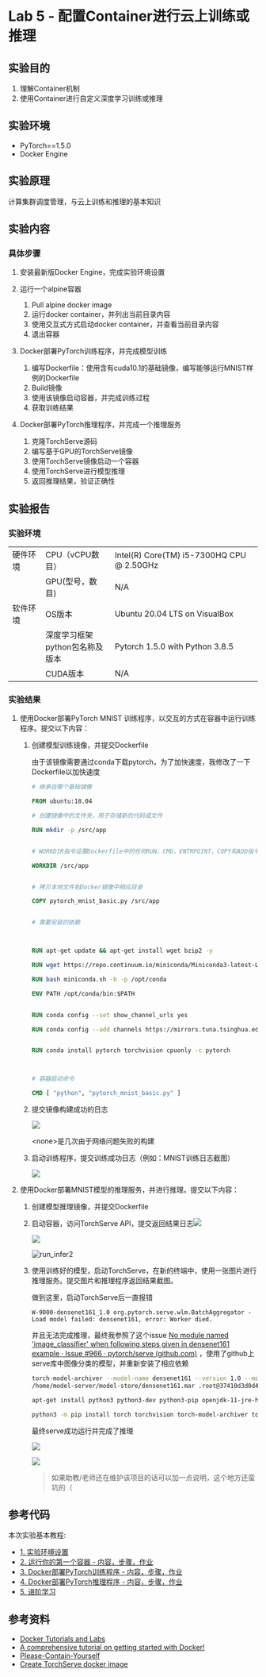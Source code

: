 # Lab 5 - 配置Container进行云上训练或推理

## 实验目的

1. 理解Container机制
2. 使用Container进行自定义深度学习训练或推理

## 实验环境

* PyTorch==1.5.0
* Docker Engine

## 实验原理

计算集群调度管理，与云上训练和推理的基本知识

## 实验内容

### 具体步骤

1.	安装最新版Docker Engine，完成实验环境设置

2.	运行一个alpine容器

    1. Pull alpine docker image
    2. 运行docker container，并列出当前目录内容
    3. 使用交互式方式启动docker container，并查看当前目录内容
    4. 退出容器

3.	Docker部署PyTorch训练程序，并完成模型训练

    1. 编写Dockerfile：使用含有cuda10.1的基础镜像，编写能够运行MNIST样例的Dockerfile
    2. Build镜像
    3. 使用该镜像启动容器，并完成训练过程
    4. 获取训练结果

4.	Docker部署PyTorch推理程序，并完成一个推理服务

    1. 克隆TorchServe源码
    2. 编写基于GPU的TorchServe镜像
    3. 使用TorchServe镜像启动一个容器
    4. 使用TorchServe进行模型推理
    5. 返回推理结果，验证正确性


## 实验报告

### 实验环境

||||
|--------|--------------|--------------------------|
|硬件环境|CPU（vCPU数目）|Intel(R) Core(TM) i5-7300HQ CPU @ 2.50GHz|
||GPU(型号，数目)|N/A|
|软件环境|OS版本|Ubuntu 20.04 LTS on VisualBox|
||深度学习框架<br />python包名称及版本|Pytorch 1.5.0 with Python 3.8.5|
||CUDA版本|N/A|

### 实验结果

1.	使用Docker部署PyTorch MNIST 训练程序，以交互的方式在容器中运行训练程序。提交以下内容：

    1. 创建模型训练镜像，并提交Dockerfile
    
       由于该镜像需要通过conda下载pytorch，为了加快速度，我修改了一下Dockerfile以加快速度
    
       ```dockerfile
       # 继承自哪个基础镜像
       
       FROM ubuntu:18.04
       
       # 创建镜像中的文件夹，用于存储新的代码或文件
       
       RUN mkdir -p /src/app
       
       
       # WORKDIR指令设置Dockerfile中的任何RUN，CMD，ENTRPOINT，COPY和ADD指令的工作目录
       
       WORKDIR /src/app
       
       
       # 拷贝本地文件到Docker镜像中相应目录
       
       COPY pytorch_mnist_basic.py /src/app
       
       
       # 需要安装的依赖 
       
       
       
       RUN apt-get update && apt-get install wget bzip2 -y
       
       RUN wget https://repo.continuum.io/miniconda/Miniconda3-latest-Linux-x86_64.sh -O miniconda.sh
       
       RUN bash miniconda.sh -b -p /opt/conda
       
       ENV PATH /opt/conda/bin:$PATH
       
       
       RUN conda config --set show_channel_urls yes
       
       RUN conda config --add channels https://mirrors.tuna.tsinghua.edu.cn/anaconda/cloud/pytorch/  
       
       
       RUN conda install pytorch torchvision cpuonly -c pytorch
       
       
       
       # 容器启动命令
       
       CMD [ "python", "pytorch_mnist_basic.py" ]
       
       ```
    
    2. 提交镜像构建成功的日志
    
       ![](img/images.png)
    
       \<none\>是几次由于网络问题失败的构建
    
    3. 启动训练程序，提交训练成功日志（例如：MNIST训练日志截图）
    
       ![](img/run_train.png)



2.	使用Docker部署MNIST模型的推理服务，并进行推理。提交以下内容：
    1. 创建模型推理镜像，并提交Dockerfile
    
    2. 启动容器，访问TorchServe API，提交返回结果日志![](img/run_infer.png)
    
       ![](img/run_infer1.png)
    
       ![run_infer2](img/run_infer2.png)
    
    3. 使用训练好的模型，启动TorchServe，在新的终端中，使用一张图片进行推理服务。提交图片和推理程序返回结果截图。
    
       做到这里，启动TorchServe后一直报错
    
       ```
       W-9000-densenet161_1.0 org.pytorch.serve.wlm.BatchAggregator - Load model failed: densenet161, error: Worker died.
       ```
    
       并且无法完成推理，最终我参照了这个issue [No module named 'image_classifier' when following steps given in densenet161 example · Issue #966 · pytorch/serve (github.com)](https://github.com/pytorch/serve/issues/966) ，使用了github上serve库中图像分类的模型，并重新安装了相应依赖
       
       ```bash
       torch-model-archiver --model-name densenet161 --version 1.0 --model-file /home/image_classifier/densenet_161/model.py --serialized-file /home/model-server/model-store/densenet161-8d451a50.pth --handler image_classifier --extra-files /home/image_classifier/index_to_name.json --export-path /home/model-server/model-store --force
       /home/model-server/model-store/densenet161.mar .root@37410d3d0d40:/home# WARNING - Overwriting /home/model-serve
       
       apt-get install python3 python3-dev python3-pip openjdk-11-jre-headless git wget curl -y
       
       python3 -m pip install torch torchvision torch-model-archiver torchserve==0.2.0
       ```
       
       最终serve成功运行并完成了推理
       
       ![](img/run_infer_success.png)
       
       ![](img/infer_result.png)
       
       > 如果助教/老师还在维护该项目的话可以加一点说明，这个地方还蛮坑的（





## 参考代码

本次实验基本教程:

* [1. 实验环境设置](./setup.md)
* [2. 运行你的第一个容器 - 内容，步骤，作业](./alpine.md)
* [3. Docker部署PyTorch训练程序 - 内容，步骤，作业](./train.md)
* [4. Docker部署PyTorch推理程序 - 内容，步骤，作业](./inference.md)
* [5. 进阶学习](./extend.md)

## 参考资料

* [Docker Tutorials and Labs](https://github.com/docker/labs/)
* [A comprehensive tutorial on getting started with Docker!](https://github.com/prakhar1989/docker-curriculum)
* [Please-Contain-Yourself](https://github.com/dylanlrrb/Please-Contain-Yourself)
* [Create TorchServe docker image](https://github.com/pytorch/serve/tree/master/docker)


